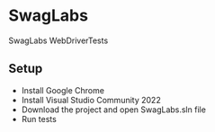 # SwagLabs
SwagLabs WebDriverTests

## Setup
- Install Google Chrome
- Install Visual Studio Community 2022
- Download the project and open SwagLabs.sln file
- Run tests
